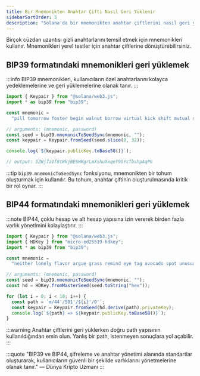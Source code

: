 ```yaml
---
title: Bir Mnemonikten Anahtar Çifti Nasıl Geri Yüklenir
sidebarSortOrder: 5
description: "Solana'da bir mnemonikten anahtar çiftlerini nasıl geri yükleyeceğinizi öğrenin"
---
```


Birçok cüzdan uzantısı gizli anahtarlarını temsil etmek için mnemonikleri kullanır. Mnemonikleri yerel testler için anahtar çiftlerine dönüştürebilirsiniz.

## BIP39 formatındaki mnemonikleri geri yüklemek

:::info
BIP39 mnemonikleri, kullanıcıların özel anahtarlarını kolayca yedeklemelerine ve geri yüklemelerine olanak tanır.
:::

```typescript filename="restore-bip39-mnemonic.ts"
import { Keypair } from "@solana/web3.js";
import * as bip39 from "bip39";

const mnemonic =
  "pill tomorrow foster begin walnut borrow virtual kick shift mutual shoe scatter";

// arguments: (mnemonic, password)
const seed = bip39.mnemonicToSeedSync(mnemonic, "");
const keypair = Keypair.fromSeed(seed.slice(0, 32));

console.log(`${keypair.publicKey.toBase58()}`);

// output: 5ZWj7a1f8tWkjBESHKgrLmXshuXxqeY9SYcfbshpAqPG
```

:::tip
`bip39.mnemonicToSeedSync` fonksiyonu, mnemonikten bir tohum oluşturmak için kullanılır. Bu tohum, anahtar çiftinin oluşturulmasında kritik bir rol oynar.
:::

## BIP44 formatındaki mnemonikleri geri yüklemek

:::note
BIP44, çoklu hesap ve alt hesap yapısına izin vererek birden fazla varlık yönetimini kolaylaştırır.
:::

```typescript filename="restore-bip44-mnemonic.ts"
import { Keypair } from "@solana/web3.js";
import { HDKey } from "micro-ed25519-hdkey";
import * as bip39 from "bip39";

const mnemonic =
  "neither lonely flavor argue grass remind eye tag avocado spot unusual intact";

// arguments: (mnemonic, password)
const seed = bip39.mnemonicToSeedSync(mnemonic, "");
const hd = HDKey.fromMasterSeed(seed.toString("hex"));

for (let i = 0; i < 10; i++) {
  const path = `m/44'/501'/${i}'/0'`;
  const keypair = Keypair.fromSeed(hd.derive(path).privateKey);
  console.log(`${path} => ${keypair.publicKey.toBase58()}`);
}
```

:::warning
Anahtar çiftlerini geri yüklerken doğru path yapısının kullanıldığından emin olun. Yanlış bir path, istenmeyen sonuçlara yol açabilir.
:::

:::quote
"BIP39 ve BIP44, şifreleme ve anahtar yönetimi alanında standartlar oluşturarak, kullanıcıların güvenli bir şekilde varlıklarını yönetmelerine olanak tanır." — Dünya Kripto Uzmanı
:::